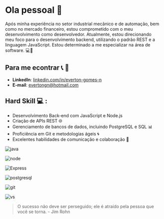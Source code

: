 # Ola pessoal :satellite:

Após minha experiência no setor industrial mecânico e de automação, bem como no mercado financeiro, estou comprometido com o meu desenvolvimento como desenvolvedor. Atualmente, estou direcionando meu foco para o desenvolvimento backend, utilizando o padrão REST e a linguagem JavaScript. Estou determinado a me especializar na área de software. 💻🚀

## Para me econtrar 📞 📧  ## 
- **LinkedIn**: [linkedin.com/in/everton-gomes-n](https://www.linkedin.com/in/everton-gomes-n)
- **E-mail**: evertongn@hotmail.com

## Hard Skill 💻 :
- Desenvolvimento Back-end com JavaScript e Node.js
- Criação de APIs REST 🌐
- Gerenciamento de bancos de dados, incluindo PostgreSQL e SQL 📊
- Proficiência em Git e metodologias ágeis 🌀
- Excelentes habilidades de comunicação e colaboração 💬

![java](https://img.shields.io/badge/JavaScript-323330?style=for-the-badge&logo=javascript&logoColor=F7DF1E)

![node](https://img.shields.io/badge/Node%20js-339933?style=for-the-badge&logo=nodedotjs&logoColor=white)

![Express](https://img.shields.io/badge/Express%20js-000000?style=for-the-badge&logo=express&logoColor=white)

![postgresql](https://img.shields.io/badge/PostgreSQL-316192?style=for-the-badge&logo=postgresql&logoColor=white)

![git](https://img.shields.io/badge/GIT-E44C30?style=for-the-badge&logo=git&logoColor=white)

![vs](https://img.shields.io/badge/VSCode-0078D4?style=for-the-badge&logo=visual%20studio%20code&logoColor=white)

> O sucesso não deve ser perseguido; ele é atraído pela pessoa que você se torna. - Jim Rohn 



